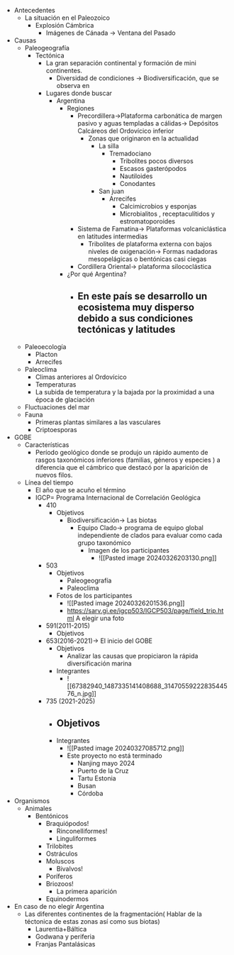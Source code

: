 - Antecedentes
	- La situación en el Paleozoico
		- Explosión Cámbrica
			- Imágenes de Cánada → Ventana del Pasado 
- Causas
	- Paleogeografía
		- Tectónica 
			- La gran separación continental y formación de mini continentes.
				- Diversidad de condiciones → Biodiversificación, que se observa en 
			- Lugares donde buscar
				- Argentina
					- Regiones
						- Precordillera→Plataforma carbonática de margen pasivo y aguas templadas a cálidas→ Depósitos Calcáreos del Ordovícico inferior
							- Zonas que originaron en la actualidad
								- La silla
									- Tremadociano
										- Tribolites pocos diversos
										- Escasos gasterópodos
										- Nautiloides
										- Conodantes
								- San juan
									- Arrecifes
										- Calcimicrobios y esponjas
										- Microbialitos , receptaculítidos y estromatoporoides
						- Sistema de Famatina→ Plataformas volcaniclástica en latitudes intermedias
							- Tribolites de plataforma externa con bajos niveles de oxigenación→ Formas nadadoras mesopelágicas o bentónicas casi ciegas 
						- Cordillera Oriental→ plataforma silococlástica
					- ¿Por qué Argentina?
						- En este país se desarrollo un ecosistema muy disperso debido a sus condiciones tectónicas y latitudes 
							- 
	- Paleoecología
		- Placton
		- Arrecifes
	- Paleoclima
		-  Climas anteriores al Ordovícico
		- Temperaturas
		- La subida de temperatura y la bajada por la proximidad a una época de glaciación
	- Fluctuaciones del mar
	- Fauna
		- Primeras plantas similares a las vasculares
		- Criptoesporas
-  GOBE
	- Características
		- Período geológico donde se produjo un rápido aumento de rasgos taxonómicos inferiores (familias, géneros y especies ) a diferencia que el cámbrico que destacó por la aparición de nuevos filos.
	- Línea del tiempo
		- El año que se acuño el término
		- IGCP= Programa Internacional de Correlación Geológica
			- 410
				- Objetivos
					- Biodiversificación→ Las biotas
						- Equipo Clado→ programa de equipo global independiente de clados para evaluar como cada grupo taxonómico 
							- Imagen de los participantes
								- ![[Pasted image 20240326203130.png]]
			- 503
				- Objetivos 
					- Paleogeografía
					- Paleoclima
				- Fotos de los participantes
					- ![[Pasted image 20240326201536.png]]
					- https://sarv.gi.ee/igcp503/IGCP503/page/field_trip.html A elegir una foto
			- 591(2011-2015)
				- Objetivos
			- 653(2016-2021)→ El inicio del GOBE
				- Objetivos
					- Analizar las causas que propiciaron la rápida diversificación marina
				- Integrantes
					- ![[67382940_1487335141408688_3147055922283544576_n.jpg]]
			- 735 (2021-2025)
				- Objetivos
					- 
				- Integrantes
					- ![[Pasted image 20240327085712.png]]
					- Este proyecto no está terminado
						- Nanjing mayo 2024
						- Puerto de la Cruz 
						- Tartu Estonia
						- Busan
						- Córdoba 
- Organismos
	- Animales
		- Bentónicos
			- Braquiópodos!
				- Rinconelliformes!
				- Linguliformes
			- Trilobites
			- Ostráculos
			- Moluscos
				- Bivalvos!
			- Poríferos
			- Briozoos!
				- La primera aparición
			- Equinodermos
- En caso de no elegir Argentina
	- Las diferentes continentes de la fragmentación( Hablar de la téctonica de estas zonas así como sus biotas)
		- Laurentia+Báltica
		- Godwana y periferia
		- Franjas Pantalásicas

